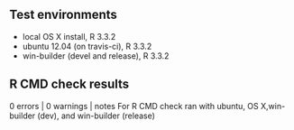 ## Test environments
* local OS X install, R 3.3.2
* ubuntu 12.04 (on travis-ci), R 3.3.2
* win-builder (devel and release), R 3.3.2

## R CMD check results
0 errors | 0 warnings |  notes
For R CMD check ran with ubuntu, OS X,win-builder (dev), and win-builder (release)
